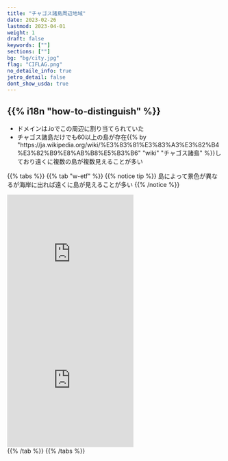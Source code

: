 ```yaml
---
title: "チャゴス諸島周辺地域"
date: 2023-02-26
lastmod: 2023-04-01
weight: 1
draft: false
keywords: [""]
sections: [""]
bg: "bg/city.jpg"
flag: "CIFLAG.png"
no_detaile_info: true
jetro_detail: false
dont_show_usda: true
---
```


<div class="main-desciption country-description">
    <h2 class="section-title">{{% i18n "how-to-distinguish" %}}</h2>
    <ul class="rule-list">
        <li>ドメインは<span class="quiz">.io</span>でこの周辺に割り当てられていた</li>
        <li>チャゴス諸島だけでも60以上の島が存在{{% by "https://ja.wikipedia.org/wiki/%E3%83%81%E3%83%A3%E3%82%B4%E3%82%B9%E8%AB%B8%E5%B3%B6" "wiki" "チャゴス諸島" %}}しており遠くに複数の島が複数見えることが多い</li>
    </ul>
</div>

{{% tabs  %}}
{{% tab "w-etf" %}}
{{% notice tip %}}
島によって景色が異なるが海岸に出れば遠くに島が見えることが多い
{{% /notice %}}
<div class="googlemap-if">
<iframe src="https://www.google.com/maps/embed?pb=!4v1683566863064!6m8!1m7!1s7xbR9Ad5x2CIN_xcaVQdGA!2m2!1d-5.423450432830207!2d71.82894058829831!3f51.3596969404401!4f-4.451160673938844!5f0.7820865974627469" width="295" height="295" style="border:0;" allowfullscreen="" loading="lazy" referrerpolicy="no-referrer-when-downgrade"></iframe>
<iframe src="https://www.google.com/maps/embed?pb=!4v1683567101425!6m8!1m7!1skQlJG4YpSZJZg9F1pmX4UA!2m2!1d-5.238582939367419!2d71.82545355151294!3f119.48409705841974!4f1.6112348731581818!5f2.98842604216741" width="295" height="295" style="border:0;" allowfullscreen="" loading="lazy" referrerpolicy="no-referrer-when-downgrade"></iframe>
</div>
{{% /tab %}}
{{% /tabs %}}
